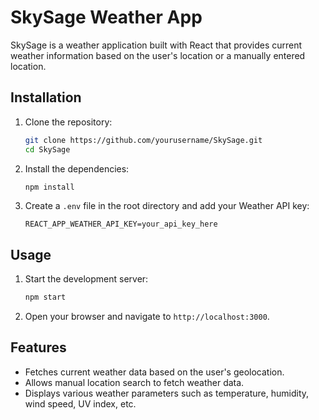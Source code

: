 # SkySage Weather App

SkySage is a weather application built with React that provides current weather information based on the user's location or a manually entered location.

## Installation

1. Clone the repository:
    ```sh
    git clone https://github.com/yourusername/SkySage.git
    cd SkySage
    ```

2. Install the dependencies:
    ```sh
    npm install
    ```

3. Create a `.env` file in the root directory and add your Weather API key:
    ```env
    REACT_APP_WEATHER_API_KEY=your_api_key_here
    ```

## Usage

1. Start the development server:
    ```sh
    npm start
    ```

2. Open your browser and navigate to `http://localhost:3000`.

## Features

- Fetches current weather data based on the user's geolocation.
- Allows manual location search to fetch weather data.
- Displays various weather parameters such as temperature, humidity, wind speed, UV index, etc.

